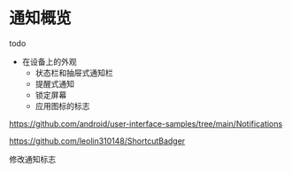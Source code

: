 # 通知概览

todo



+ 在设备上的外观
  + 状态栏和抽屉式通知栏
  + 提醒式通知
  + 锁定屏幕
  + 应用图标的标志



https://github.com/android/user-interface-samples/tree/main/Notifications

https://github.com/leolin310148/ShortcutBadger

修改通知标志